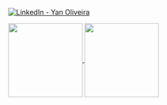 <a href="https://www.linkedin.com/in/yloliveira/" target="_blank">![LinkedIn - Yan Oliveira](https://img.shields.io/badge/LinkedIn-blue?style=flat&logo=linkedin&labelColor=blue)</a>


<a href="https://github.com/yloliveira?tab=repositories">
  <img height="150px" align="center" src="https://github-readme-stats-six-eta-87.vercel.app/api/?username=yloliveira&theme=radical&show_icons=true&hide=issues" />
</a>
<a href="https://github.com/yloliveira?tab=repositories">
  <img height="150px" align="center" src="https://github-readme-stats-six-eta-87.vercel.app/api/top-langs/?username=yloliveira&theme=radical&layout=compact&hide=ruby" />
</a>
